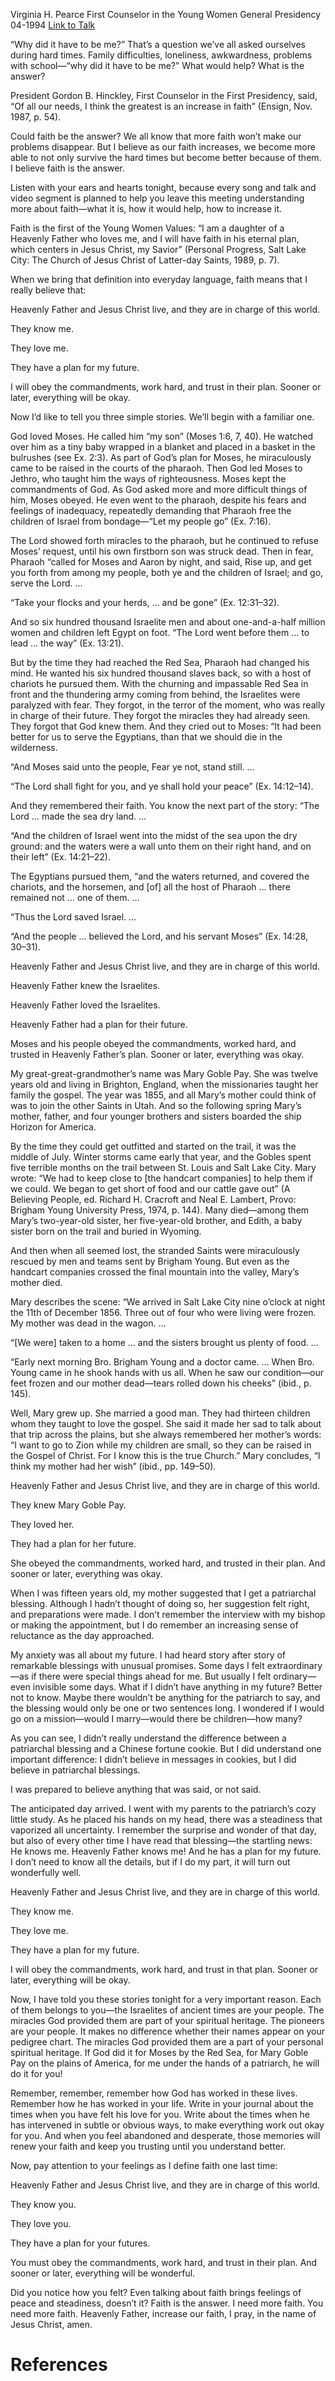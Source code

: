 Virginia H. Pearce
First Counselor in the Young Women General Presidency
04-1994
[Link to Talk](https://www.churchofjesuschrist.org/study/general-conference/1994/04/faith-is-the-answer?lang=eng)

“Why did it have to be me?” That’s a question we’ve all asked ourselves during hard times. Family difficulties, loneliness, awkwardness, problems with school—“why did it have to be me?” What would help? What is the answer?

President Gordon B. Hinckley, First Counselor in the First Presidency, said, “Of all our needs, I think the greatest is an increase in faith” (Ensign, Nov. 1987, p. 54).

Could faith be the answer? We all know that more faith won’t make our problems disappear. But I believe as our faith increases, we become more able to not only survive the hard times but become better because of them. I believe faith is the answer.

Listen with your ears and hearts tonight, because every song and talk and video segment is planned to help you leave this meeting understanding more about faith—what it is, how it would help, how to increase it.

Faith is the first of the Young Women Values: “I am a daughter of a Heavenly Father who loves me, and I will have faith in his eternal plan, which centers in Jesus Christ, my Savior” (Personal Progress, Salt Lake City: The Church of Jesus Christ of Latter-day Saints, 1989, p. 7).

When we bring that definition into everyday language, faith means that I really believe that:





Heavenly Father and Jesus Christ live, and they are in charge of this world.





They know me.





They love me.





They have a plan for my future.





I will obey the commandments, work hard, and trust in their plan. Sooner or later, everything will be okay.





Now I’d like to tell you three simple stories. We’ll begin with a familiar one.

God loved Moses. He called him “my son” (Moses 1:6, 7, 40). He watched over him as a tiny baby wrapped in a blanket and placed in a basket in the bulrushes (see Ex. 2:3). As part of God’s plan for Moses, he miraculously came to be raised in the courts of the pharaoh. Then God led Moses to Jethro, who taught him the ways of righteousness. Moses kept the commandments of God. As God asked more and more difficult things of him, Moses obeyed. He even went to the pharaoh, despite his fears and feelings of inadequacy, repeatedly demanding that Pharaoh free the children of Israel from bondage—“Let my people go” (Ex. 7:16).

The Lord showed forth miracles to the pharaoh, but he continued to refuse Moses’ request, until his own firstborn son was struck dead. Then in fear, Pharaoh “called for Moses and Aaron by night, and said, Rise up, and get you forth from among my people, both ye and the children of Israel; and go, serve the Lord. …

“Take your flocks and your herds, … and be gone” (Ex. 12:31–32).

And so six hundred thousand Israelite men and about one-and-a-half million women and children left Egypt on foot. “The Lord went before them … to lead … the way” (Ex. 13:21).

But by the time they had reached the Red Sea, Pharaoh had changed his mind. He wanted his six hundred thousand slaves back, so with a host of chariots he pursued them. With the churning and impassable Red Sea in front and the thundering army coming from behind, the Israelites were paralyzed with fear. They forgot, in the terror of the moment, who was really in charge of their future. They forgot the miracles they had already seen. They forgot that God knew them. And they cried out to Moses: “It had been better for us to serve the Egyptians, than that we should die in the wilderness.

“And Moses said unto the people, Fear ye not, stand still. …

“The Lord shall fight for you, and ye shall hold your peace” (Ex. 14:12–14).

And they remembered their faith. You know the next part of the story: “The Lord … made the sea dry land. …

“And the children of Israel went into the midst of the sea upon the dry ground: and the waters were a wall unto them on their right hand, and on their left” (Ex. 14:21–22).

The Egyptians pursued them, “and the waters returned, and covered the chariots, and the horsemen, and [of] all the host of Pharaoh … there remained not … one of them. …

“Thus the Lord saved Israel. …

“And the people … believed the Lord, and his servant Moses” (Ex. 14:28, 30–31).





Heavenly Father and Jesus Christ live, and they are in charge of this world.





Heavenly Father knew the Israelites.







Heavenly Father loved the Israelites.





Heavenly Father had a plan for their future.





Moses and his people obeyed the commandments, worked hard, and trusted in Heavenly Father’s plan. Sooner or later, everything was okay.





My great-great-grandmother’s name was Mary Goble Pay. She was twelve years old and living in Brighton, England, when the missionaries taught her family the gospel. The year was 1855, and all Mary’s mother could think of was to join the other Saints in Utah. And so the following spring Mary’s mother, father, and four younger brothers and sisters boarded the ship Horizon for America.

By the time they could get outfitted and started on the trail, it was the middle of July. Winter storms came early that year, and the Gobles spent five terrible months on the trail between St. Louis and Salt Lake City. Mary wrote: “We had to keep close to [the handcart companies] to help them if we could. We began to get short of food and our cattle gave out” (A Believing People, ed. Richard H. Cracroft and Neal E. Lambert, Provo: Brigham Young University Press, 1974, p. 144). Many died—among them Mary’s two-year-old sister, her five-year-old brother, and Edith, a baby sister born on the trail and buried in Wyoming.

And then when all seemed lost, the stranded Saints were miraculously rescued by men and teams sent by Brigham Young. But even as the handcart companies crossed the final mountain into the valley, Mary’s mother died.

Mary describes the scene: “We arrived in Salt Lake City nine o’clock at night the 11th of December 1856. Three out of four who were living were frozen. My mother was dead in the wagon. …

“[We were] taken to a home … and the sisters brought us plenty of food. …

“Early next morning Bro. Brigham Young and a doctor came. … When Bro. Young came in he shook hands with us all. When he saw our condition—our feet frozen and our mother dead—tears rolled down his cheeks” (ibid., p. 145).

Well, Mary grew up. She married a good man. They had thirteen children whom they taught to love the gospel. She said it made her sad to talk about that trip across the plains, but she always remembered her mother’s words: “I want to go to Zion while my children are small, so they can be raised in the Gospel of Christ. For I know this is the true Church.” Mary concludes, “I think my mother had her wish” (ibid., pp. 149–50).





Heavenly Father and Jesus Christ live, and they are in charge of this world.





They knew Mary Goble Pay.





They loved her.





They had a plan for her future.





She obeyed the commandments, worked hard, and trusted in their plan. And sooner or later, everything was okay.





When I was fifteen years old, my mother suggested that I get a patriarchal blessing. Although I hadn’t thought of doing so, her suggestion felt right, and preparations were made. I don’t remember the interview with my bishop or making the appointment, but I do remember an increasing sense of reluctance as the day approached.

My anxiety was all about my future. I had heard story after story of remarkable blessings with unusual promises. Some days I felt extraordinary—as if there were special things ahead for me. But usually I felt ordinary—even invisible some days. What if I didn’t have anything in my future? Better not to know. Maybe there wouldn’t be anything for the patriarch to say, and the blessing would only be one or two sentences long. I wondered if I would go on a mission—would I marry—would there be children—how many?

As you can see, I didn’t really understand the difference between a patriarchal blessing and a Chinese fortune cookie. But I did understand one important difference: I didn’t believe in messages in cookies, but I did believe in patriarchal blessings.

I was prepared to believe anything that was said, or not said.

The anticipated day arrived. I went with my parents to the patriarch’s cozy little study. As he placed his hands on my head, there was a steadiness that vaporized all uncertainty. I remember the surprise and wonder of that day, but also of every other time I have read that blessing—the startling news: He knows me. Heavenly Father knows me! And he has a plan for my future. I don’t need to know all the details, but if I do my part, it will turn out wonderfully well.





Heavenly Father and Jesus Christ live, and they are in charge of this world.





They know me.





They love me.





They have a plan for my future.





I will obey the commandments, work hard, and trust in that plan. Sooner or later, everything will be okay.





Now, I have told you these stories tonight for a very important reason. Each of them belongs to you—the Israelites of ancient times are your people. The miracles God provided them are part of your spiritual heritage. The pioneers are your people. It makes no difference whether their names appear on your pedigree chart. The miracles God provided them are a part of your personal spiritual heritage. If God did it for Moses by the Red Sea, for Mary Goble Pay on the plains of America, for me under the hands of a patriarch, he will do it for you!

Remember, remember, remember how God has worked in these lives. Remember how he has worked in your life. Write in your journal about the times when you have felt his love for you. Write about the times when he has intervened in subtle or obvious ways, to make everything work out okay for you. And when you feel abandoned and desperate, those memories will renew your faith and keep you trusting until you understand better.

Now, pay attention to your feelings as I define faith one last time:





Heavenly Father and Jesus Christ live, and they are in charge of this world.





They know you.





They love you.





They have a plan for your futures.





You must obey the commandments, work hard, and trust in their plan. And sooner or later, everything will be wonderful.





Did you notice how you felt? Even talking about faith brings feelings of peace and steadiness, doesn’t it? Faith is the answer. I need more faith. You need more faith. Heavenly Father, increase our faith, I pray, in the name of Jesus Christ, amen.

# References
